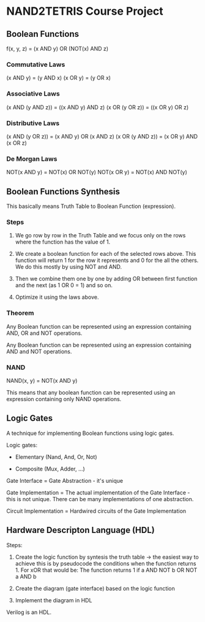 # NAND2TETRIS Course Project

## Boolean Functions

f(x, y, z) = (x AND y) OR (NOT(x) AND z)

### Commutative Laws

(x AND y) = (y AND x)
(x OR y) = (y OR x)

### Associative Laws

(x AND (y AND z)) = ((x AND y) AND z)
(x OR (y OR z)) = ((x OR y) OR z)

### Distributive Laws

(x AND (y OR z)) = (x AND y) OR (x AND z)
(x OR (y AND z)) = (x OR y) AND (x OR z)

### De Morgan Laws

NOT(x AND y) = NOT(x) OR NOT(y)
NOT(x OR y) = NOT(x) AND NOT(y)

## Boolean Functions Synthesis

This basically means Truth Table to Boolean Function (expression).

### Steps

1. We go row by row in the Truth Table and we focus only on the rows where the function has the value of 1.

2. We create a boolean function for each of the selected rows above. This function will return 1 for the row it represents and 0 for the all the others. We do this mostly by using NOT and AND.

3. Then we combine them one by one by adding OR between first function and the next (as 1 OR 0 = 1) and so on.

4. Optimize it using the laws above.

### Theorem

Any Boolean function can be represented using an expression containing AND, OR and NOT operations.

Any Boolean function can be represented using an expression containing AND and NOT operations.

### NAND

NAND(x, y) = NOT(x AND y)

This means that any boolean function can be represented using an expression containing only NAND operations.

## Logic Gates

A technique for implementing Boolean functions using logic gates.

Logic gates:

- Elementary (Nand, And, Or, Not)

- Composite (Mux, Adder, ...)

Gate Interface = Gate Abstraction - it's unique

Gate Implementation = The actual implementation of the Gate Interface - this is not unique. There can be many implementations of one abstraction.

Circuit Implementation = Hardwired circuits of the Gate Implementation

## Hardware Descripton Language (HDL)

Steps:

1. Create the logic function by syntesis the truth table -> the easiest way to achieve this is by pseudocode the conditions when the function returns 1. For xOR that would be: The function returns 1 if a AND NOT b OR NOT a AND b

2. Create the diagram (gate interface) based on the logic function

3. Implement the diagram in HDL 

Verilog is an HDL.
